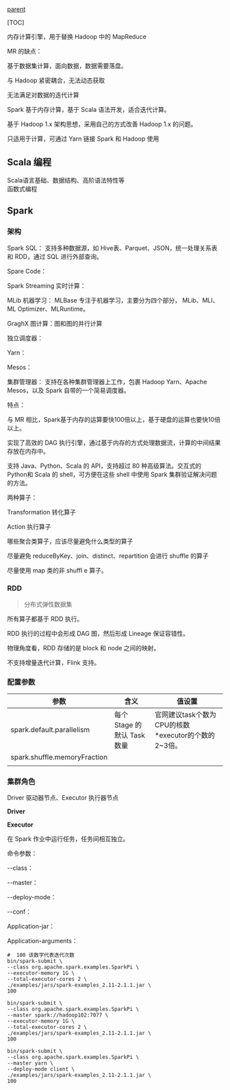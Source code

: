 [parent](README.md)  

[TOC]  

内存计算引擎，用于替换 Hadoop 中的 MapReduce  



MR 的缺点：

基于数据集计算，面向数据，数据需要落盘。

与 Hadoop 紧密耦合，无法动态获取

无法满足对数据的迭代计算







Spark 基于内存计算，基于 Scala 语法开发，适合迭代计算。

基于 Hadoop 1.x 架构思想，采用自己的方式改善 Hadoop 1.x 的问题。

只适用于计算，可通过 Yarn 链接 Spark 和 Hadoop 使用



## Scala 编程
Scala语言基础、数据结构、高阶语法特性等  
函数式编程  


## Spark





### 架构

Spark SQL： 支持多种数据源，如 Hive表、Parquet、JSON，统一处理关系表和 RDD，通过 SQL 进行外部查询。

Spare Code：

Spark Streaming 实时计算：



MLib 机器学习：  MLBase 专注于机器学习，主要分为四个部分， MLib、MLI、ML Optimizer、MLRuntime。

GraghX 图计算：图和图的并行计算

独立调度器：

Yarn：

Mesos：



集群管理器： 支持在各种集群管理器上工作，包裹 Hadoop Yarn、Apache Mesos，以及 Spark 自带的一个简易调度器。





特点：

与 MR 相比，Spark基于内存的运算要快100倍以上，基于硬盘的运算也要快10倍以上。

实现了高效的 DAG 执行引擎，通过基于内存的方式处理数据流，计算的中间结果存放在内存中。





支持 Java、Python、Scala 的 API，支持超过 80 种高级算法。交互式的 Python和 Scala 的 shell，可方便在这些 shell 中使用 Spark 集群验证解决问题的方法。









两种算子：

Transformation 转化算子

Action 执行算子



哪些聚合类算子，应该尽量避免什么类型的算子

尽量避免 reduceByKey、join、distinct、repartition 会进行 shuffle 的算子

尽量使用 map 类的非 shuffl e 算子。



### RDD

> 分布式弹性数据集

所有算子都基于 RDD 执行。

RDD 执行的过程中会形成 DAG 图，然后形成 Lineage 保证容错性。

物理角度看，RDD 存储的是 block 和 node 之间的映射。

不支持增量迭代计算，Flink 支持。





### 配置参数

| 参数                         | 含义                        | 值设置                                              |
| ---------------------------- | --------------------------- | --------------------------------------------------- |
| spark.default.parallelism    | 每个 Stage 的默认 Task 数量 | 官网建议task个数为CPU的核数*executor的个数的2~3倍。 |
| spark.shuffle.memoryFraction |                             |                                                     |
|                              |                             |                                                     |



### 集群角色

Driver 驱动器节点、Executor 执行器节点







**Driver**





**Executor**

在 Spark 作业中运行任务，任务间相互独立。







命令参数：

--class：

--master：

--deploy-mode：

--conf：

Application-jar：

Application-arguments：

```shell
#  100 该数字代表迭代次数
bin/spark-submit \
--class org.apache.spark.examples.SparkPi \
--executor-memory 1G \
--total-executor-cores 2 \
./examples/jars/spark-examples_2.11-2.1.1.jar \
100   
```

```shell
bin/spark-submit \
--class org.apache.spark.examples.SparkPi \
--master spark://hadoop102:7077 \
--executor-memory 1G \
--total-executor-cores 2 \
./examples/jars/spark-examples_2.11-2.1.1.jar \
100
```



```shell
bin/spark-submit \
--class org.apache.spark.examples.SparkPi \
--master yarn \
--deploy-mode client \
./examples/jars/spark-examples_2.11-2.1.1.jar \
100
```

